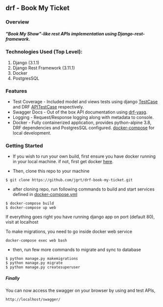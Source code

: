 ## drf - Book My Ticket

### Overview

##### "Book My Show"-like rest APIs implementation using Django-rest-framework. 

### Technologies Used (Top Level):
1. Django (3.1.1)
2. Django Rest Framework (3.11.1)
3. Docker
4. PostgresSQL

### Features

* Test Coverage - Included model and views tests using django [TestCase](https://docs.djangoproject.com/en/3.1/topics/testing/overview/#writing-tests) and DRF [APITestCase](https://www.django-rest-framework.org/api-guide/testing/#api-test-cases) respectively.
* Swagger Docs - Out of the box API documentation using [drf-yasg](https://drf-yasg.readthedocs.io/en/stable/readme.html#features). 
* Logging - Request/Response logging along with metadata to console.
* Docker - Fully containerized application, provides python-alpine 3.8, DRF dependencies and PostgresSQL configured. [docker-compose](https://github.com/jgrt/drf-book-my-ticket/blob/master/docker-compose.yml) for local development.

### Getting Started
* If you wish to run your own build, first ensure you have docker running in your local machine.
if not, first get docker [here](https://docs.docker.com/get-docker/).

* Then, clone this repo to your machine
```
$ git clone https://github.com/jgrt/drf-book-my-ticket.git
```
* after cloning repo, run following commands to build and start services defined in [docker-compose.yml](https://github.com/jgrt/drf-book-my-ticket/blob/master/docker-compose.yml)
```
$ docker-compose build
$ docker-compose up web
``` 

If everything goes right you have running django app on port (default 80), visit at localhost

To make migrations, you need to go inside docker web service
```
docker-compose exec web bash
```

* then, run few more commands to migrate and sync to database
```
$ python manage.py makemigrations
$ python manage.py migrate
$ python manage.py createsuperuser
```

##### Finally
You can now access the swagger on your browser by using and test APIs,
```
http://localhost/swagger/
```
